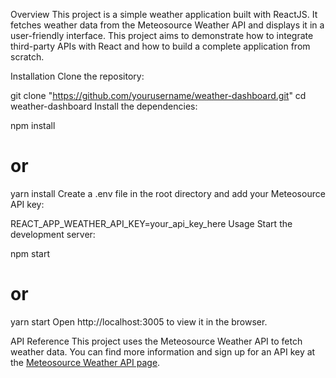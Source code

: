 Overview
This project is a simple weather application built with ReactJS. It fetches weather data from the Meteosource Weather API and displays it in a user-friendly interface. This project aims to demonstrate how to integrate third-party APIs with React and how to build a complete application from scratch.

Installation
Clone the repository:

git clone "https://github.com/yourusername/weather-dashboard.git"
cd weather-dashboard
Install the dependencies:

npm install
# or
yarn install
Create a .env file in the root directory and add your Meteosource API key:

REACT_APP_WEATHER_API_KEY=your_api_key_here
Usage
Start the development server:

npm start
# or
yarn start
Open http://localhost:3005 to view it in the browser.

API Reference
This project uses the Meteosource Weather API to fetch weather data. You can find more information and sign up for an API key at the [Meteosource Weather API page](https://rapidapi.com/MeteosourceWeather/api/ai-weather-by-meteosource).